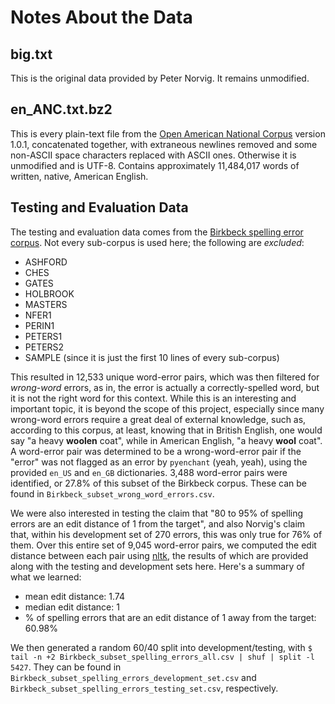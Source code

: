 # Notes About the Data

## big.txt

This is the original data provided by Peter Norvig.  It remains unmodified.

## en_ANC.txt.bz2

This is every plain-text file from the [Open American National Corpus](http://www.americannationalcorpus.org/oanc/index.html) version 1.0.1, concatenated together, with extraneous newlines removed and some non-ASCII space characters replaced with ASCII ones.  Otherwise it is unmodified and is UTF-8.  Contains approximately 11,484,017 words of written, native, American English.

## Testing and Evaluation Data

The testing and evaluation data comes from the [Birkbeck spelling error corpus](http://ota.ox.ac.uk/headers/0643.xml).  Not every sub-corpus is used here; the following are *excluded*:

* ASHFORD
* CHES
* GATES
* HOLBROOK
* MASTERS
* NFER1
* PERIN1
* PETERS1
* PETERS2
* SAMPLE (since it is just the first 10 lines of every sub-corpus)

This resulted in 12,533 unique word-error pairs, which was then filtered for *wrong-word* errors, as in, the error is actually a correctly-spelled word, but it is not the right word for this context.  While this is an interesting and important topic, it is beyond the scope of this project, especially since many wrong-word errors require a great deal of external knowledge, such as, according to this corpus, at least, knowing that in British English, one would say "a heavy __woolen__ coat", while in American English, "a heavy __wool__ coat".  A word-error pair was determined to be a wrong-word-error pair if the "error" was not flagged as an error by ``pyenchant`` (yeah, yeah), using the provided `en_US` and `en_GB` dictionaries.  3,488 word-error pairs were identified, or 27.8% of this subset of the Birkbeck corpus.  These can be found in `Birkbeck_subset_wrong_word_errors.csv`.

We were also interested in testing the claim that "80 to 95% of spelling errors are an edit distance of 1 from the target", and also Norvig's claim that, within his development set of 270 errors, this was only true for 76% of them.  Over this entire set of 9,045 word-error pairs, we computed the edit distance between each pair using [nltk](http://www.nltk.org/api/nltk.metrics.html#nltk.metrics.distance.edit_distance), the results of which are provided along with the testing and development sets here.  Here's a summary of what we learned:

* mean edit distance: 1.74
* median edit distance: 1
* % of spelling errors that are an edit distance of 1 away from the target: 60.98%

We then generated a random 60/40 split into development/testing, with `$ tail -n +2 Birkbeck_subset_spelling_errors_all.csv | shuf | split -l 5427`.  They can be found in `Birkbeck_subset_spelling_errors_development_set.csv` and `Birkbeck_subset_spelling_errors_testing_set.csv`, respectively.